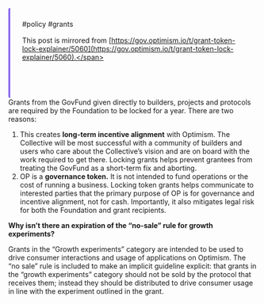 <span class='notvisible' style="display: flex; flex-flow: column"><span style="border: 1px solid var(--background-modifier-border); padding: 24px; display: flex; flex-flow: column; border-radius: 4px 8px 8px 4px; border-left: 4px solid #8b6cef; gap: 16px"><span>#policy #grants</span><span>This post is mirrored from [https://gov.optimism.io/t/grant-token-lock-explainer/5060](https://gov.optimism.io/t/grant-token-lock-explainer/5060).</span></span><br /><br /></span>Grants from the GovFund given directly to builders, projects and protocols are required by the Foundation to be locked for a year. There are two reasons:

1. This creates **long-term incentive alignment** with Optimism. The Collective will be most successful with a community of builders and users who care about the Collective’s vision and are on board with the work required to get there. Locking grants helps prevent grantees from treating the GovFund as a short-term fix and aborting.
2. OP is a **governance token.** It is not intended to fund operations or the cost of running a business. Locking token grants helps communicate to interested parties that the primary purpose of OP is for governance and incentive alignment, not for cash. Importantly, it also mitigates legal risk for both the Foundation and grant recipients.

**Why isn’t there an expiration of the “no-sale” rule for growth experiments?**

Grants in the “Growth experiments” category are intended to be used to drive consumer interactions and usage of applications on Optimism. The “no sale” rule is included to make an implicit guideline explicit: that grants in the “growth experiments” category should not be sold by the protocol that receives them; instead they should be distributed to drive consumer usage in line with the experiment outlined in the grant.